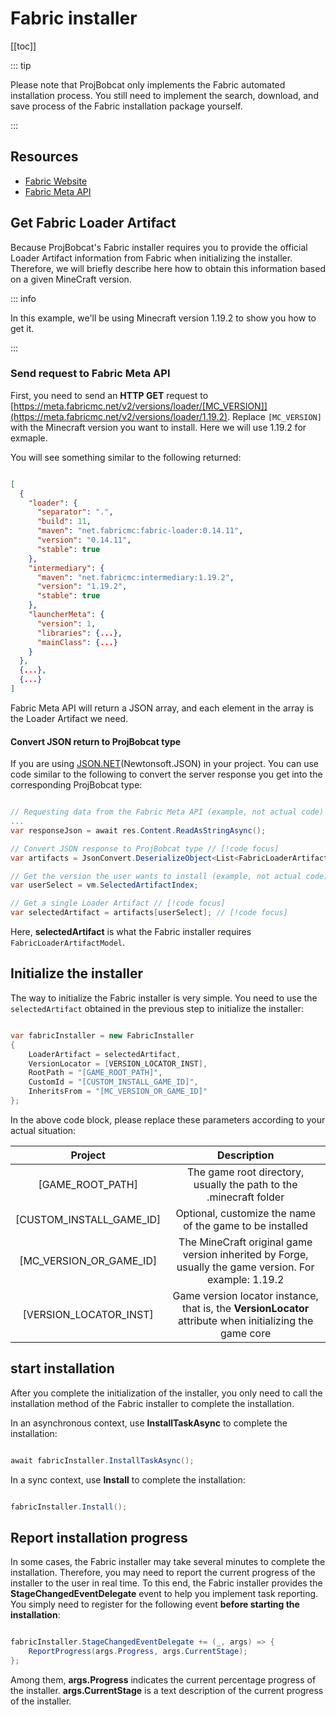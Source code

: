 # Fabric installer

[[toc]]

::: tip

Please note that ProjBobcat only implements the Fabric automated installation process. You still need to implement the search, download, and save process of the Fabric installation package yourself.

:::

## Resources

- [Fabric Website](https://fabricmc.net/)
- [Fabric Meta API](https://meta.fabricmc.net/)

## Get Fabric Loader Artifact

Because ProjBobcat's Fabric installer requires you to provide the official Loader Artifact information from Fabric when initializing the installer.
Therefore, we will briefly describe here how to obtain this information based on a given MineCraft version.

::: info

In this example, we'll be using Minecraft version 1.19.2 to show you how to get it.

:::

### Send request to Fabric Meta API

First, you need to send an **HTTP GET** request to [https://meta.fabricmc.net/v2/versions/loader/[MC_VERSION]](https://meta.fabricmc.net/v2/versions/loader/1.19.2).
Replace `[MC_VERSION]` with the Minecraft version you want to install. Here we will use 1.19.2 for exmaple.

You will see something similar to the following returned:

```json

[
  {
    "loader": {
      "separator": ".",
      "build": 11,
      "maven": "net.fabricmc:fabric-loader:0.14.11",
      "version": "0.14.11",
      "stable": true
    },
    "intermediary": {
      "maven": "net.fabricmc:intermediary:1.19.2",
      "version": "1.19.2",
      "stable": true
    },
    "launcherMeta": {
      "version": 1,
      "libraries": {...},
      "mainClass": {...}
    }
  },
  {...},
  {...}
]

```

Fabric Meta API will return a JSON array, and each element in the array is the Loader Artifact we need.

#### Convert JSON return to ProjBobcat type

If you are using [JSON.NET](https://www.newtonsoft.com/json)(Newtonsoft.JSON) in your project.
You can use code similar to the following to convert the server response you get into the corresponding ProjBobcat type:

```c#

// Requesting data from the Fabric Meta API (example, not actual code)
...
var responseJson = await res.Content.ReadAsStringAsync();

// Convert JSON response to ProjBobcat type // [!code focus]
var artifacts = JsonConvert.DeserializeObject<List<FabricLoaderArtifactModel>>(responseJson); // [!code focus]

// Get the version the user wants to install (example, not actual code)
var userSelect = vm.SelectedArtifactIndex;

// Get a single Loader Artifact // [!code focus]
var selectedArtifact = artifacts[userSelect]; // [!code focus]

```

Here, **selectedArtifact** is what the Fabric installer requires `FabricLoaderArtifactModel`. 

## Initialize the installer

The way to initialize the Fabric installer is very simple. You need to use the `selectedArtifact` obtained in the previous step to initialize the installer:

```c#

var fabricInstaller = new FabricInstaller
{
    LoaderArtifact = selectedArtifact,
    VersionLocator = [VERSION_LOCATOR_INST],
    RootPath = "[GAME_ROOT_PATH]",
    CustomId = "[CUSTOM_INSTALL_GAME_ID]",
    InheritsFrom = "[MC_VERSION_OR_GAME_ID]"
};

```

In the above code block, please replace these parameters according to your actual situation:

| Project | Description |
|:----------------------------------:|:-------------------------------:|
| [GAME_ROOT_PATH] | The game root directory, usually the path to the .minecraft folder |
| [CUSTOM_INSTALL_GAME_ID] | Optional, customize the name of the game to be installed |
| [MC_VERSION_OR_GAME_ID] | The MineCraft original game version inherited by Forge, usually the game version. For example: 1.19.2 |
| [VERSION_LOCATOR_INST] | Game version locator instance, that is, the **VersionLocator** attribute when initializing the game core |

## start installation

After you complete the initialization of the installer, you only need to call the installation method of the Fabric installer to complete the installation.

In an asynchronous context, use **InstallTaskAsync** to complete the installation:

```c#

await fabricInstaller.InstallTaskAsync();

```

In a sync context, use **Install** to complete the installation:

```c#

fabricInstaller.Install();

```

## Report installation progress

In some cases, the Fabric installer may take several minutes to complete the installation.
Therefore, you may need to report the current progress of the installer to the user in real time.
To this end, the Fabric installer provides the **StageChangedEventDelegate** event to help you implement task reporting.
You simply need to register for the following event **before starting the installation**:

```c#

fabricInstaller.StageChangedEventDelegate += (_, args) => {
    ReportProgress(args.Progress, args.CurrentStage);
};

```

Among them, **args.Progress** indicates the current percentage progress of the installer. **args.CurrentStage** is a text description of the current progress of the installer.
